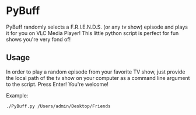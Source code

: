 # PyBuff
PyBuff randomly selects a F.R.I.E.N.D.S. (or any tv show) episode and plays it for you on VLC Media Player!
This little python script is perfect for fun shows you're very fond of! 

## Usage
In order to play a random episode from your favorite TV show, just provide the local path of the tv show on your computer as a command line argument to the script. 
Press Enter! 
You're welcome!

Example:

    ./PyBuff.py /Users/admin/Desktop/Friends
